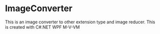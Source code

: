 # ImageConverter
This is an image converter to other extension type and image reducer. This is created with C#.NET WPF M-V-VM
